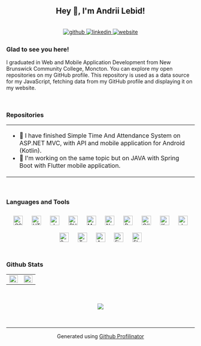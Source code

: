 <h2 align="center">Hey 👋, I'm Andrii Lebid!</h2>  <br />
  

<div class="media" align="center">
<a href="https://github.com/AndriiLebid" target="_blank">
<img src=https://img.shields.io/badge/github-%2324292e.svg?&style=for-the-badge&logo=github&logoColor=white alt=github style="margin-bottom: 5px;" />
</a>
<a href="https://linkedin.com/in/andrii-lebid" target="_blank">
<img src=https://img.shields.io/badge/linkedin-%231E77B5.svg?&style=for-the-badge&logo=linkedin&logoColor=white alt=linkedin style="margin-bottom: 5px;" />
</a>  
<a href="https://lebid.ca" target="_blank">
    <img src="https://img.shields.io/badge/website-%23000000.svg?&style=for-the-badge&logo=internet-explorer&logoColor=white" alt="website" style="margin-bottom: 5px;" />
</a>
</div>  
  


<div class="info">
<h3>Glad to see you here!</h3> 
<p>I graduated in Web and Mobile Application Development from New Brunswick Community College, Moncton. 
You can explore my open repositories on my GitHub profile.
This repository is used as a data source for my JavaScript, fetching data from my GitHub profile and displaying it on my website.</p>
</div> 

<br/>  

<div class="repo">
<h3>Repositories</h3>  
<table><tr><td valign="top" width="100%">

<ul>
  <li>🌱 I have finished Simple Time And Attendance System on ASP.NET MVC, with API and mobile application for Android (Kotlin).</li>
  <li>🔭 I'm working on the same topic but on JAVA with Spring Boot with Flutter mobile application. </li> 
</ul>

</td></tr></table>  
</div>
<br/>  

<div class="tools">
<h3>Languages and Tools</h3>
<div class="tools-icons" align="center">  
<a href="https://www.w3schools.com/css/" target="_blank"><img style="margin: 10px" src="https://profilinator.rishav.dev/skills-assets/css3-original-wordmark.svg" alt="CSS3" height="25" /></a>  
<a href="https://en.wikipedia.org/wiki/HTML5" target="_blank"><img style="margin: 10px" src="https://profilinator.rishav.dev/skills-assets/html5-original-wordmark.svg" alt="HTML5" height="25" /></a>  
<a href="https://www.javascript.com/" target="_blank"><img style="margin: 10px" src="https://profilinator.rishav.dev/skills-assets/javascript-original.svg" alt="JavaScript" height="25" /></a>  
<a href="https://www.php.net/" target="_blank"><img style="margin: 10px" src="https://profilinator.rishav.dev/skills-assets/php-original.svg" alt="PHP" height="25" /></a>  
<a href="https://www.mysql.com/" target="_blank"><img style="margin: 10px" src="https://profilinator.rishav.dev/skills-assets/mysql-original-wordmark.svg" alt="MySQL" height="25" /></a>  
<a href="https://nodejs.org/" target="_blank"><img style="margin: 10px" src="https://profilinator.rishav.dev/skills-assets/nodejs-original-wordmark.svg" alt="Node.js" height="25" /></a>  
<a href="https://getbootstrap.com/docs/3.4/javascript/" target="_blank"><img style="margin: 10px" src="https://profilinator.rishav.dev/skills-assets/bootstrap-plain.svg" alt="Bootstrap" height="25" /></a>  
<a href="https://docs.microsoft.com/en-us/dotnet/csharp/" target="_blank"><img style="margin: 10px" src="https://profilinator.rishav.dev/skills-assets/csharp-original.svg" alt="C#" height="25" /></a>  
<a href="https://kotlinlang.org/" target="_blank"><img style="margin: 10px" src="https://profilinator.rishav.dev/skills-assets/kotlinlang-icon.svg" alt="Kotlin" height="25" /></a>  
<a href="https://www.java.com/" target="_blank"><img style="margin: 10px" src="https://profilinator.rishav.dev/skills-assets/java-original-wordmark.svg" alt="Java" height="25" /></a>  
<a href="https://developer.apple.com/swift/" target="_blank"><img style="margin: 10px" src="https://profilinator.rishav.dev/skills-assets/swift-original-wordmark.svg" alt="Swift" height="25" /></a>  
<a href="https://www.typescriptlang.org/" target="_blank"><img style="margin: 10px" src="https://profilinator.rishav.dev/skills-assets/typescript-original.svg" alt="TypeScript" height="25" /></a>  
<a href="https://angular.io/" target="_blank"><img style="margin: 10px" src="https://profilinator.rishav.dev/skills-assets/angularjs-original.svg" alt="Angular" height="25" /></a>  
<a href="https://www.figma.com/" target="_blank"><img style="margin: 10px" src="https://profilinator.rishav.dev/skills-assets/figma-icon.svg" alt="Figma" height="25" /></a>  
<a href="https://flutter.dev/" target="_blank"><img style="margin: 10px" src="https://profilinator.rishav.dev/skills-assets/flutterio-icon.svg" alt="Flutter" height="25" /></a>  
</div>
</div>

<br/>  

<div class="counter">
<h3>Github Stats</h3>

<table><tr><td valign="top" width="50%">

<img src="https://github-readme-stats.vercel.app/api?username=AndriiLebid&show_icons=true&count_private=true&hide_border=true" align="left" style="width: 100%" />

</td><td valign="top" width="50%">

<img src="https://github-readme-stats.vercel.app/api/top-langs/?username=AndriiLebid&hide_border=true&layout=compact" align="left" style="width: 100%" />

</td></tr></table>  
</div>
<br/>  

  

<br/>  

<div class="counter" align="center">
<img src="https://komarev.com/ghpvc/?username=AndriiLebid&&style=flat-square" align="center" />
</div>  
  

<br/>  


<br />

----
<div class="authlink" align="center">Generated using <a href="https://profilinator.rishav.dev/" target="_blank">Github Profilinator</a></div>
